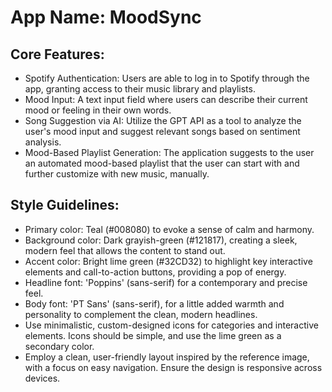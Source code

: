 # **App Name**: MoodSync

## Core Features:

- Spotify Authentication: Users are able to log in to Spotify through the app, granting access to their music library and playlists.
- Mood Input: A text input field where users can describe their current mood or feeling in their own words.
- Song Suggestion via AI: Utilize the GPT API as a tool to analyze the user's mood input and suggest relevant songs based on sentiment analysis.
- Mood-Based Playlist Generation: The application suggests to the user an automated mood-based playlist that the user can start with and further customize with new music, manually.

## Style Guidelines:

- Primary color: Teal (#008080) to evoke a sense of calm and harmony.
- Background color: Dark grayish-green (#121817), creating a sleek, modern feel that allows the content to stand out.
- Accent color: Bright lime green (#32CD32) to highlight key interactive elements and call-to-action buttons, providing a pop of energy.
- Headline font: 'Poppins' (sans-serif) for a contemporary and precise feel.
- Body font: 'PT Sans' (sans-serif), for a little added warmth and personality to complement the clean, modern headlines.
- Use minimalistic, custom-designed icons for categories and interactive elements. Icons should be simple, and use the lime green as a secondary color.
- Employ a clean, user-friendly layout inspired by the reference image, with a focus on easy navigation. Ensure the design is responsive across devices.